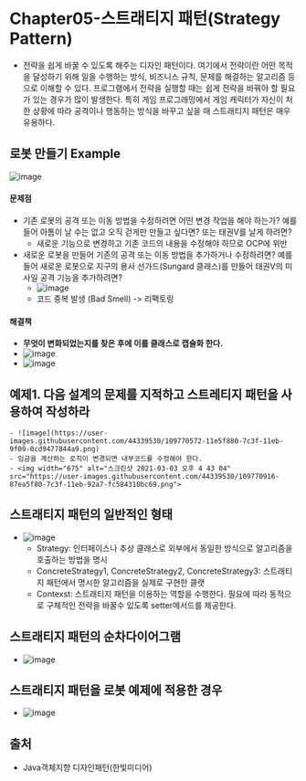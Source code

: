 # Chapter05-스트래티지 패턴(Strategy Pattern)
- 전략을 쉽게 바꿀 수 있도록 해주는 디자인 패턴이다. 여기에서 전략이란 어떤 목적을 달성하기 위해 일을 수행하는 방식, 비즈니스 규칙, 문제를 해결하는 알고리즘 등으로 이해할 수 있다. 프로그램에서 전략을 실행할 때는 쉽게 전략을 바꿔야 할 필요가 있는 경우가 많이 발생한다. 특히 게임 프로그래밍에서 게임 캐릭터가 자신이 처한 상황에 따라 공격이나 행동하는 방식을 바꾸고 싶을 때 스트래티지 패턴은 매우 유용하다.

## 로봇 만들기 Example
![image](https://user-images.githubusercontent.com/44339530/109766412-77cf8180-7c39-11eb-95f8-3e085d524dd3.png)<br>
#### 문제점
- 기존 로봇의 공격 또는 이동 방법을 수정하려면 어떤 변경 작업을 해야 하는가? 예를 들어 아톰이 날 수는 없고 오직 걷게만 만들고 싶다면? 또는 태권V를 날게 하려면?
    - 새로운 기능으로 변경하고 기존 코드의 내용을 수정해야 하므로 OCP에 위반
- 새로운 로봇을 만들어 기존의 공격 또는 이동 방법을 추가하거나 수정하려면? 예를 들어 새로운 로봇으로 지구의 용사 선가드(Sungard 클래스)를 만들어 태권V의 미사일 공격 기능을 추가하려면?<br>
    - ![image](https://user-images.githubusercontent.com/44339530/109766810-093ef380-7c3a-11eb-9929-ad19aa364535.png)<br>
    - 코드 중복 발생 (Bad Smell) -> 리팩토링

#### 해결책
- <b>무엇이 변화되었는지를 찾은 후에 이를 클래스로 캡슐화 한다.</b>
- ![image](https://user-images.githubusercontent.com/44339530/109766932-2f649380-7c3a-11eb-9208-131f55141d3d.png)<br>
- ![image](https://user-images.githubusercontent.com/44339530/109767159-7a7ea680-7c3a-11eb-9e5d-69f8134eed96.png)

## 예제1. 다음 설계의 문제를 지적하고 스트레티지 패턴을 사용하여 작성하라
    - ![image](https://user-images.githubusercontent.com/44339530/109770572-11e5f880-7c3f-11eb-9f09-0cd9477844a9.png)
    - 임금을 계산하는 로직이 변경되면 내부코드를 수정해야 한다.
    - <img width="675" alt="스크린샷 2021-03-03 오후 4 43 04" src="https://user-images.githubusercontent.com/44339530/109770916-87ea5f80-7c3f-11eb-92a7-fc584310bc69.png">
## 스트래티지 패턴의 일반적인 형태
- ![image](https://user-images.githubusercontent.com/44339530/109770112-7ce2ff80-7c3e-11eb-8b9d-5d156f09ad27.png)<br>
    - Strategy: 인터페이스나 추상 클래스로 외부에서 동일한 방식으로 알고리즘을 호출하는 방법을 명시
    - ConcreteStrategy1, ConcreteStrategy2, ConcreteStrategy3: 스트래티지 패턴에서 명시한 알고리즘을 실제로 구현한 클랫
    - Contexst: 스트래티지 패턴을 이용하는 역할을 수행한다. 필요에 따라 동적으로 구체적인 전략을 바꿀수 있도록 setter메서드를 제공한다. 

## 스트래티지 패턴의 순차다이어그램
- ![image](https://user-images.githubusercontent.com/44339530/109770277-b87dc980-7c3e-11eb-801e-98b3cc89f690.png)<br>

## 스트래티지 패턴을 로봇 예제에 적용한 경우
- ![image](https://user-images.githubusercontent.com/44339530/109770305-c2073180-7c3e-11eb-9689-c39a635ed986.png)<br>

## 출처
- Java객체지향 디자인패턴(한빛미디어)